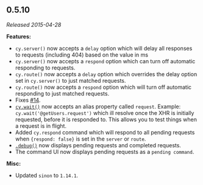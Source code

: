 ## 0.5.10

_Released 2015-04-28_

**Features:**

- `cy.server()` now accepts a `delay` option which will delay all responses to
  requests (including 404) based on the value in ms
- `cy.server()` now accepts a `respond` option which can turn off automatic
  responding to requests.
- `cy.route()` now accepts a `delay` option which overrides the delay option set
  in `cy.server()` to just matched requests.
- `cy.route()` now accepts a `respond` option which will turn off automatic
  responding to just matched requests.
- Fixes [#14](https://github.com/cypress-io/cypress/issues/14).
- [`cy.wait()`](/api/commands/wait) now accepts an alias property called
  `request`. Example: `cy.wait('@getUsers.request')` which ill resolve once the
  XHR is initially requested, before it is responded to. This allows you to test
  things when a request is in flight.
- Added `cy.respond` command which will respond to all pending requests when
  `{respond: false}` is set in the `server` or `route`.
- [`.debug()`](/api/commands/debug) now displays pending requests and completed
  requests.
- The command UI now displays pending requests as a `pending command`.

**Misc:**

- Updated `sinon` to `1.14.1`.
